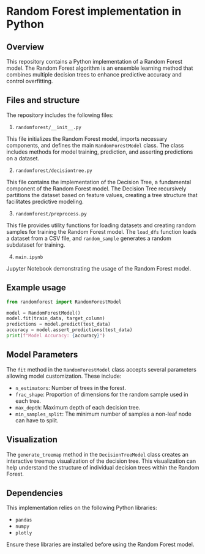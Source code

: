 # Random Forest implementation in Python

## Overview

This repository contains a Python implementation of a Random Forest model. The Random Forest algorithm is an ensemble learning method that combines multiple decision trees to enhance predictive accuracy and control overfitting.

## Files and structure

The repository includes the following files:

1. `randomforest/__init__.py`

This file initializes the Random Forest model, imports necessary components, and defines the main `RandomForestModel` class. The class includes methods for model training, prediction, and asserting predictions on a dataset.

2. `randomforest/decisiontree.py`

This file contains the implementation of the Decision Tree, a fundamental component of the Random Forest model. The Decision Tree recursively partitions the dataset based on feature values, creating a tree structure that facilitates predictive modeling.

3. `randomforest/preprocess.py`

This file provides utility functions for loading datasets and creating random samples for training the Random Forest model. The `load_dfs` function loads a dataset from a CSV file, and `random_sample` generates a random subdataset for training.

4. `main.ipynb`

Jupyter Notebook demonstrating the usage of the Random Forest model.

## Example usage

```python
from randomforest import RandomForestModel

model = RandomForestModel()
model.fit(train_data, target_column)
predictions = model.predict(test_data)
accuracy = model.assert_predictions(test_data)
print(f"Model Accuracy: {accuracy}")
```

## Model Parameters

The `fit` method in the `RandomForestModel` class accepts several parameters allowing model customization. These include:

- `n_estimators`: Number of trees in the forest.
- `frac_shape`: Proportion of dimensions for the random sample used in each tree.
- `max_depth`: Maximum depth of each decision tree.
- `min_samples_split`: The minimum number of samples a non-leaf node can have to split.

## Visualization

The `generate_treemap` method in the `DecisionTreeModel` class creates an interactive treemap visualization of the decision tree. This visualization can help understand the structure of individual decision trees within the Random Forest.

## Dependencies

This implementation relies on the following Python libraries:

- `pandas`
- `numpy`
- `plotly`

Ensure these libraries are installed before using the Random Forest model.
